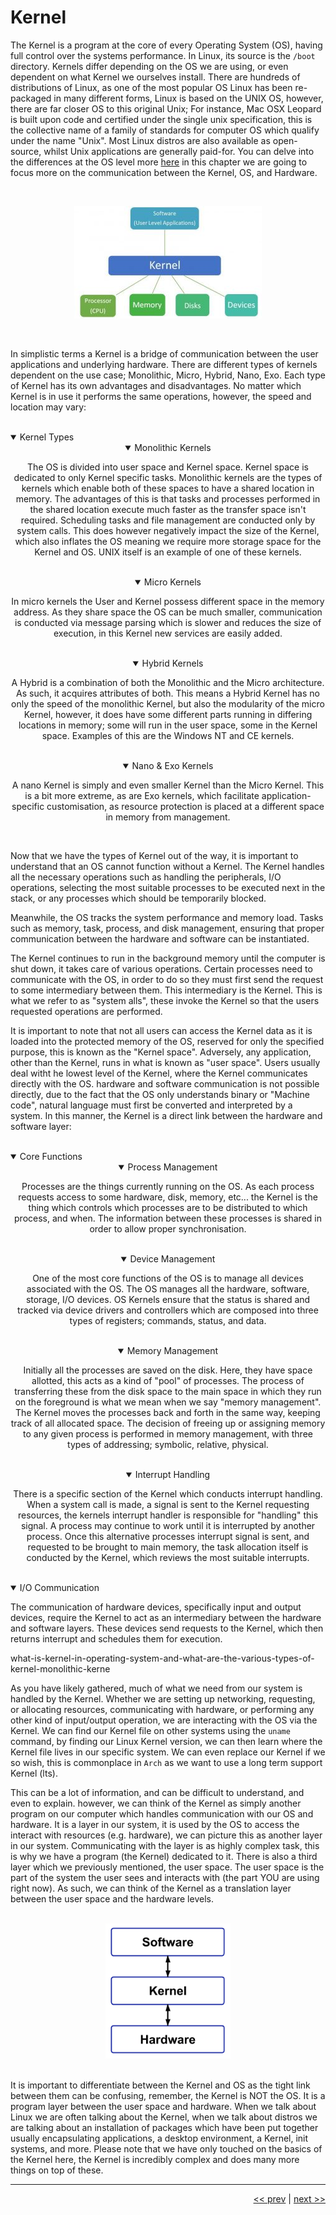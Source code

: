 # Kernel

The Kernel is a program at the core of every Operating System (OS), having full control over the systems performance. In Linux, its source is the `/boot` directory. Kernels differ depending on the OS we are using, or even dependent on what Kernel we ourselves install. There are hundreds of distributions of Linux, as one of the most popular OS Linux has been re-packaged in many different forms, Linux is based on the UNIX OS, however, there are far closer OS to this original Unix; For instance, Mac OSX Leopard is built upon code and certified under the single unix specification, this is the collective name of a family of standards for computer OS which qualify under the name "Unix". Most Linux distros are also available as open-source, whilst Unix applications are generally paid-for. You can delve into the differences at the OS level more [here](https://techcrunch.com/2008/03/24/arent-unix-and-linux-the-same-thing-yes-and-no/?guccounter=1&guce_referrer=aHR0cHM6Ly9zZWFyY2guYnJhdmUuY29tLw&guce_referrer_sig=AQAAAB6KeeztfoiCZVSp2VxL_0WwD1YDcQXM7iuuWxKPnRs_O5kHcLCBwcYUWTHi8lmaw-SGywPaUOLeWyjMXAj6rTHqFSTGr98hcmvBDVnSkht3p3HJXf05RdWJD99h3gEChxDl9fnm9nrHa0M-OInyMB23-1N2lzS9v64FoEst4OoR) in this chapter we are going to focus more on the communication between the Kernel, OS, and Hardware.

<br />

<div align="center">

![Kernel Interaction](../images/kernelOS.jpg)

</div>

<br />

In simplistic terms a Kernel is a bridge of communication between the user applications and underlying hardware. There are different types of kernels dependent on the use case; Monolithic, Micro, Hybrid, Nano, Exo. Each type of Kernel has its own advantages and disadvantages. No matter which Kernel is in use it performs the same operations, however, the speed and location may vary:

<br />

<details open>
<summary>Kernel Types</summary>

<div align="center">

<details open>
<summary>Monolithic Kernels</summary>

The OS is divided into user space and Kernel space. Kernel space is dedicated to only Kernel specific tasks. Monolithic kernels are the types of kernels which enable both of these spaces to have a shared location in memory. The advantages of this is that tasks and processes performed in the shared location execute much faster as the transfer space isn't required. Scheduling tasks and file management are conducted only by system calls. This does however negatively impact the size of the Kernel, which also inflates the OS meaning we require more storage space for the Kernel and OS. UNIX itself is an example of one of these kernels.

</details>

</div>

<br />

<div align="center">

<details open>
<summary>Micro Kernels</summary>

In micro kernels the User and Kernel possess different space in the memory address. As they share space the OS can be much smaller, communication is conducted via message parsing which is slower and reduces the size of execution, in this Kernel new services are easily added.

</details>

</div>

<br />

<div align="center">

<details open>
<summary>Hybrid Kernels</summary>

A Hybrid is a combination of both the Monolithic and the Micro architecture. As such, it acquires attributes of both. This means a Hybrid Kernel has no only the speed of the monolithic Kernel, but also the modularity of the micro Kernel, however, it does have some different parts running in differing locations in memory; some will run in the user space, some in the Kernel space. Examples of this are the Windows NT and CE kernels.

</details>

</div>


<br />

<div align="center">

<details open>
<summary>Nano & Exo Kernels</summary>

A nano Kernel is simply and even smaller Kernel than the Micro Kernel. This is a bit more extreme, as are Exo kernels, which facilitate application-specific customisation, as resource protection is placed at a different space in memory from management.

</details>

</div>

</details>

<br />

Now that we have the types of Kernel out of the way, it is important to understand that an OS cannot function without a Kernel. The Kernel handles all the necessary operations such as handling the peripherals, I/O operations, selecting the most suitable processes to be executed next in the stack, or any processes which should be temporarily blocked.

Meanwhile, the OS tracks the system performance and memory load. Tasks such as memory, task, process, and disk management, ensuring that proper communication between the hardware and software can be instantiated.

The Kernel continues to run in the background memory until the computer is shut down, it takes care of various operations. Certain processes need to communicate with the OS, in order to do so they must first send the request to some intermediary between them. This intermediary is the Kernel. This is what we refer to as "system alls", these invoke the Kernel so that the users requested operations are performed.

It is important to note that not all users can access the Kernel data as it is loaded into the protected memory of the OS, reserved for only the specified purpose, this is known as the "Kernel space". Adversely, any application, other than the Kernel, runs in what is known as "user space". Users usually deal witht he lowest level of the Kernel, where the Kernel communicates directly with the OS. hardware and software communication is not possible directly, due to the fact that the OS only understands binary or "Machine code", natural language must first be converted and interpreted by a system. In this manner, the Kernel is a direct link between the hardware and software layer:

<br />

<details open>
<summary>Core Functions</summary>

<div align="center">

<details open>
<summary>Process Management</summary>

Processes are the things currently running on the OS. As each process requests access to some hardware, disk, memory, etc... the Kernel is the thing which controls which processes are to be distributed to which process, and when. The information between these processes is shared in order to allow proper synchronisation.

</details>

</div>

<br />

<div align="center">

<details open>
<summary>Device Management</summary>

One of the most core functions of the OS is to manage all devices associated with the OS. The OS manages all the hardware, software, storage, I/O devices. OS Kernels ensure that the status is shared and tracked via device drivers and controllers which are composed into three types of registers; commands, status, and data.


</details>

</div>

<br />

<div align="center">

<details open>
<summary>Memory Management</summary>

Initially all the processes are saved on the disk. Here, they have space allotted, this acts as a kind of "pool" of processes. The process of transferring these from the disk space to the main space in which they run on the foreground is what we mean when we say "memory management". The Kernel moves the processes back and forth in the same way, keeping track of all allocated space. The decision of freeing up or assigning memory to any given process is performed in memory management, with three types of addressing; symbolic, relative, physical.

</details>

</div>


<br />

<div align="center">

<details open>
<summary>Interrupt Handling</summary>

There is a specific section of the Kernel which conducts interrupt handling. When a system call is made, a signal is sent to the Kernel requesting resources, the kernels interrupt handler is responsible for "handling" this signal. A process may continue to work until it is interrupted by another process. Once this alternative processes interrupt signal is sent, and requested to be brought to main memory, the task allocation itself is conducted by the Kernel, which reviews the most suitable interrupts.

</details>

</div>

</details>

<br />

<details open>
<summary>I/O Communication</summary>

The communication of hardware devices, specifically input and output devices, require the Kernel to act as an intermediary between the hardware and software layers. These devices send requests to the Kernel, which then returns interrupt and schedules them for execution.

</details>

</div>

</details>
what-is-kernel-in-operating-system-and-what-are-the-various-types-of-kernel-monolithic-kerne
<br />

As you have likely gathered, much of what we need from our system is handled by the Kernel. Whether we are setting up networking, requesting, or allocating resources, communicating with hardware, or performing any other kind of input/output operation, we are interacting with the OS via the Kernel. We can find our Kernel file on other systems using the `uname` command, by finding our Linux Kernel version, we can then learn where the Kernel file lives in our specific system. We can even replace our Kernel if we so wish, this is commonplace in `Arch` as we want to use a long term support Kernel (lts).

This can be a lot of information, and can be difficult to understand, and even to explain. however, we can think of the Kernel as simply another program on our computer which handles communication with our OS and hardware. It is a layer in our system, it is used by the OS to access the interact with resources (e.g. hardware), we can picture this as another layer in our system. Communicating with the layer is as highly complex task, this is why we have a program (the Kernel) dedicated to it. There is also a third layer which we previously mentioned, the user space. The user space is the part of the system the user sees and interacts with (the part YOU are using right now). As such, we can think of the Kernel as a translation layer between the user space and the hardware levels.

<br />

<div align="center">

<img src="../images/kernelHardwareComml.png" alt="Kernel comms" style="width: 200px">

</div>

<br />

It is important to differentiate between the Kernel and OS as the tight link between them can be confusing, remember, the Kernel is NOT the OS. It is a program layer between the user space and hardware. When we talk about Linux we are often talking about the Kernel, when we talk about distros we are talking about an installation of packages which have been put together usually encapsulating applications, a desktop environment, a Kernel, init systems, and more. Please note that we have only touched on the basics of the Kernel here, the Kernel is incredibly complex and does many more things on top of these.

___

<div align="right">

[<< prev](./17_editingfiles.md) | [next >>](./19_searching.md)

</div>